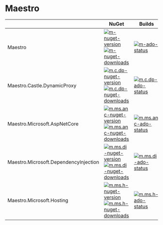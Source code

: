 # Maestro

| | NuGet | Builds |
|-|-|-|
| Maestro                               | [![m-nuget-version] ![m-nuget-downloads]][m-nuget]                      | [![m-ado-status]][m-ado]               |
| Maestro.Castle.DynamicProxy           | [![m.c.dp-nuget-version] ![m.c.dp-nuget-downloads]][m.c.dp-nuget]       | [![m.c.dp-ado-status]][m.c.dp-ado]     |
| Maestro.Microsoft.AspNetCore          | [![m.ms.anc-nuget-version] ![m.ms.anc-nuget-downloads]][m.ms.anc-nuget] | [![m.ms.anc-ado-status]][m.ms.anc-ado] |
| Maestro.Microsoft.DependencyInjection | [![m.ms.di-nuget-version] ![m.ms.di-nuget-downloads]][m.ms.di-nuget]    | [![m.ms.di-ado-status]][m.ms.di-ado]   |
| Maestro.Microsoft.Hosting             | [![m.ms.h-nuget-version] ![m.ms.h-nuget-downloads]][m.ms.h-nuget]       | [![m.ms.h-ado-status]][m.ms.h-ado]     |

[m-ado]: https://dev.azure.com/jonassamuelsson/Maestro/_build/latest?definitionId=9
[m-ado-status]: https://dev.azure.com/jonassamuelsson/Maestro/_apis/build/status/Maestro
[m-nuget]: https://www.nuget.org/packages/Maestro/
[m-nuget-version]: https://img.shields.io/nuget/v/Maestro.svg
[m-nuget-downloads]: https://img.shields.io/nuget/dt/Maestro.svg

[m.c.dp-ado]: https://dev.azure.com/jonassamuelsson/Maestro/_build/latest?definitionId=10
[m.c.dp-ado-status]: https://dev.azure.com/jonassamuelsson/Maestro/_apis/build/status/Maestro.Castle.DynamicProxy
[m.c.dp-nuget]: https://www.nuget.org/packages/Maestro.Microsoft.AspNetCore/
[m.c.dp-nuget-downloads]: https://img.shields.io/nuget/dt/Maestro.Microsoft.AspNetCore.svg
[m.c.dp-nuget-version]: https://img.shields.io/nuget/v/Maestro.Microsoft.AspNetCore.svg

[m.ms.anc-ado]: https://dev.azure.com/jonassamuelsson/Maestro/_build/latest?definitionId=11
[m.ms.anc-ado-status]: https://dev.azure.com/jonassamuelsson/Maestro/_apis/build/status/Maestro.Microsoft.AspNetCore
[m.ms.anc-nuget]: https://www.nuget.org/packages/Maestro.Microsoft.AspNetCore/
[m.ms.anc-nuget-downloads]: https://img.shields.io/nuget/dt/Maestro.Microsoft.AspNetCore.svg
[m.ms.anc-nuget-version]: https://img.shields.io/nuget/v/Maestro.Microsoft.AspNetCore.svg

[m.ms.di-ado]: https://dev.azure.com/jonassamuelsson/Maestro/_build/latest?definitionId=12
[m.ms.di-ado-status]: https://dev.azure.com/jonassamuelsson/Maestro/_apis/build/status/Maestro.Microsoft.DependencyInjection
[m.ms.di-nuget]: https://www.nuget.org/packages/Maestro.Microsoft.DependencyInjection/
[m.ms.di-nuget-downloads]: https://img.shields.io/nuget/dt/Maestro.Microsoft.DependencyInjection.svg
[m.ms.di-nuget-version]: https://img.shields.io/nuget/v/Maestro.Microsoft.DependencyInjection.svg

[m.ms.h-ado]: https://dev.azure.com/jonassamuelsson/Maestro/_build/latest?definitionId=13
[m.ms.h-ado-status]: https://dev.azure.com/jonassamuelsson/Maestro/_apis/build/status/Maestro.Microsoft.Hosting
[m.ms.h-nuget]: https://www.nuget.org/packages/Maestro.Microsoft.Hosting/
[m.ms.h-nuget-downloads]: https://img.shields.io/nuget/dt/Maestro.Microsoft.Hosting.svg
[m.ms.h-nuget-version]: https://img.shields.io/nuget/v/Maestro.Microsoft.Hosting.svg
